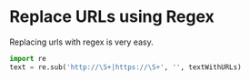 # Replace URLs using Regex

Replacing urls with regex is very easy.

```python
import re
text = re.sub('http://\S+|https://\S+', '', textWithURLs)
```


